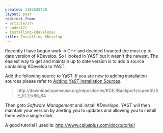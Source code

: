 ```yaml
---
created: 1185825420
layout: post
redirect_from:
- article/17/
- node/17/
- installing-kdevelope/
title: Installing KDevelop
---
```

Recently I have begun work in C++ and decided I wanted the most up to date version of KDevelop. So I looked in YAST but it wasn't the newest. The easiest way to get and maintain up to date version is to add a source containing KDevelop to YAST.

Add the following source to YaST. If you are new to adding installation sources please refer to <a href="http://boombatower.blogspot.com/2007/07/adding-yast-installtion-sources.html">Adding YaST Installation Sources</a>.
<blockquote>http://download.opensuse.org/repositories/KDE:/Backports/openSUSE_10.2/x86_64</blockquote>Then goto <span style="font-style: italic;">Software Management</span> and install <span style="font-style: italic;">KDevelope</span>. YAST will then maintain your version by alerting you to updates and allowing you to install them with a single click.

A good tutorial I used is: <a href="http://www.cplusplus.com/doc/tutorial/">http://www.cplusplus.com/doc/tutorial/</a>
